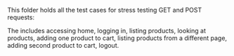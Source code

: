 This folder holds all the test cases for stress testing GET and POST requests:

The includes accessing home, logging in, listing products, looking at products, adding one product to cart, listing products from a different page, adding second product to cart, logout.
